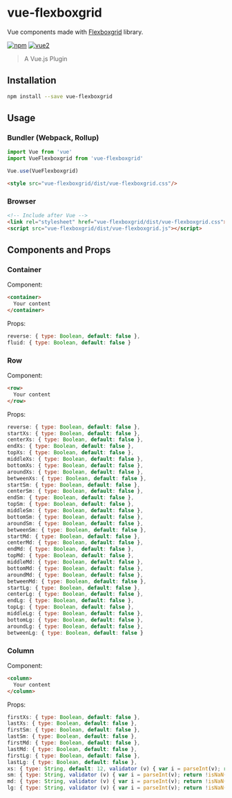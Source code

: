 # vue-flexboxgrid
Vue components made with [Flexboxgrid](https://github.com/kristoferjoseph/flexboxgrid) library.

[![npm](https://img.shields.io/npm/v/vue-flexboxgrid.svg)](https://www.npmjs.com/package/vue-flexboxgrid) [![vue2](https://img.shields.io/badge/vue-2.x-brightgreen.svg)](https://vuejs.org/)

> A Vue.js Plugin

## Installation

```bash
npm install --save vue-flexboxgrid
```

## Usage

### Bundler (Webpack, Rollup)

```js
import Vue from 'vue'
import VueFlexboxgrid from 'vue-flexboxgrid'

Vue.use(VueFlexboxgrid)
```

```html
<style src="vue-flexboxgrid/dist/vue-flexboxgrid.css"/>
```

### Browser

```html
<!-- Include after Vue -->
<link rel="stylesheet" href="vue-flexboxgrid/dist/vue-flexboxgrid.css"></link>
<script src="vue-flexboxgrid/dist/vue-flexboxgrid.js"></script>
```

## Components and Props

### Container

Component:
```html
<container>
  Your content
</container>
```
Props:
```js
reverse: { type: Boolean, default: false },
fluid: { type: Boolean, default: false }
```

### Row

Component:
```html
<row>
  Your content
</row>
```
Props:
```js
reverse: { type: Boolean, default: false },
startXs: { type: Boolean, default: false },
centerXs: { type: Boolean, default: false },
endXs: { type: Boolean, default: false },
topXs: { type: Boolean, default: false },
middleXs: { type: Boolean, default: false },
bottomXs: { type: Boolean, default: false },
aroundXs: { type: Boolean, default: false },
betweenXs: { type: Boolean, default: false },
startSm: { type: Boolean, default: false },
centerSm: { type: Boolean, default: false },
endSm: { type: Boolean, default: false },
topSm: { type: Boolean, default: false },
middleSm: { type: Boolean, default: false },
bottomSm: { type: Boolean, default: false },
aroundSm: { type: Boolean, default: false },
betweenSm: { type: Boolean, default: false },
startMd: { type: Boolean, default: false },
centerMd: { type: Boolean, default: false },
endMd: { type: Boolean, default: false },
topMd: { type: Boolean, default: false },
middleMd: { type: Boolean, default: false },
bottomMd: { type: Boolean, default: false },
aroundMd: { type: Boolean, default: false },
betweenMd: { type: Boolean, default: false },
startLg: { type: Boolean, default: false },
centerLg: { type: Boolean, default: false },
endLg: { type: Boolean, default: false },
topLg: { type: Boolean, default: false },
middleLg: { type: Boolean, default: false },
bottomLg: { type: Boolean, default: false },
aroundLg: { type: Boolean, default: false },
betweenLg: { type: Boolean, default: false }
```

### Column

Component:
```html
<column>
  Your content
</column>
```
Props:
```js
firstXs: { type: Boolean, default: false },
lastXs: { type: Boolean, default: false },
firstSm: { type: Boolean, default: false },
lastSm: { type: Boolean, default: false },
firstMd: { type: Boolean, default: false },
lastMd: { type: Boolean, default: false },
firstLg: { type: Boolean, default: false },
lastLg: { type: Boolean, default: false },
xs: { type: String, default: 12, validator (v) { var i = parseInt(v); return !isNaN(i) && v > 0 && v < 13 } },
sm: { type: String, validator (v) { var i = parseInt(v); return !isNaN(i) && v > 0 && v < 13 } },
md: { type: String, validator (v) { var i = parseInt(v); return !isNaN(i) && v > 0 && v < 13 } },
lg: { type: String, validator (v) { var i = parseInt(v); return !isNaN(i) && v > 0 && v < 13 } }
```
